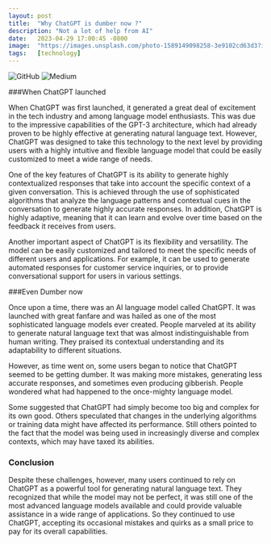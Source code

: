 ```yaml
---
layout: post
title:  "Why ChatGPT is dumber now ?"
description: "Not a lot of help from AI"
date:   2023-04-29 17:00:45 -0800
image:  "https://images.unsplash.com/photo-1589149098258-3e9102cd63d3?ixlib=rb-4.0.3&ixid=MnwxMjA3fDB8MHxzZWFyY2h8MTJ8fGFydGlmaWNpYWwlMjBpbnRlbGxpZ2VuY2V8ZW58MHwwfDB8fA%3D%3D&auto=format&fit=crop&w=500&q=60"
tags:   [technology]
---
```

![GitHub](https://img.shields.io/badge/github-%23121011.svg?style=for-the-badge&logo=github&logoColor=white)
![Medium](https://img.shields.io/badge/Medium-12100E?style=for-the-badge&logo=medium&logoColor=white)

###When ChatGPT launched

When ChatGPT was first launched, it generated a great deal of excitement in the tech industry and among language model enthusiasts. This was due to the impressive capabilities of the GPT-3 architecture, which had already proven to be highly effective at generating natural language text. However, ChatGPT was designed to take this technology to the next level by providing users with a highly intuitive and flexible language model that could be easily customized to meet a wide range of needs.

One of the key features of ChatGPT is its ability to generate highly contextualized responses that take into account the specific context of a given conversation. This is achieved through the use of sophisticated algorithms that analyze the language patterns and contextual cues in the conversation to generate highly accurate responses. In addition, ChatGPT is highly adaptive, meaning that it can learn and evolve over time based on the feedback it receives from users.

Another important aspect of ChatGPT is its flexibility and versatility. The model can be easily customized and tailored to meet the specific needs of different users and applications. For example, it can be used to generate automated responses for customer service inquiries, or to provide conversational support for users in various settings.


###Even Dumber now 

Once upon a time, there was an AI language model called ChatGPT. It was launched with great fanfare and was hailed as one of the most sophisticated language models ever created. People marveled at its ability to generate natural language text that was almost indistinguishable from human writing. They praised its contextual understanding and its adaptability to different situations.

However, as time went on, some users began to notice that ChatGPT seemed to be getting dumber. It was making more mistakes, generating less accurate responses, and sometimes even producing gibberish. People wondered what had happened to the once-mighty language model.

Some suggested that ChatGPT had simply become too big and complex for its own good. Others speculated that changes in the underlying algorithms or training data might have affected its performance. Still others pointed to the fact that the model was being used in increasingly diverse and complex contexts, which may have taxed its abilities.

### Conclusion
Despite these challenges, however, many users continued to rely on ChatGPT as a powerful tool for generating natural language text. They recognized that while the model may not be perfect, it was still one of the most advanced language models available and could provide valuable assistance in a wide range of applications. So they continued to use ChatGPT, accepting its occasional mistakes and quirks as a small price to pay for its overall capabilities.